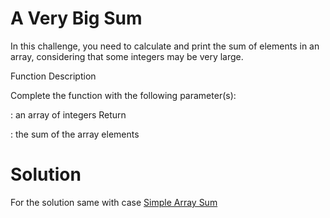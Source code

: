# A Very Big Sum 
In this challenge, you need to calculate and print the sum of elements in an array, considering that some integers may be very large.

Function Description

Complete the  function with the following parameter(s):

: an array of integers
Return

: the sum of the array elements

# Solution
For the solution same with case <a href="">Simple Array Sum</a>

